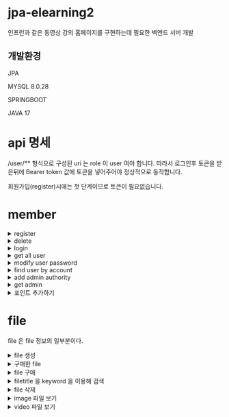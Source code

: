 # jpa-elearning2
 

인프런과 같은 동영상 강의 홈페이지를 구현하는데 필요한 벡엔드 서버 개발
 
 ## 개발환경
 JPA
 
 MYSQL 8.0.28
 
 SPRINGBOOT 
 
 JAVA 17
 
 
 
 # api 명세
 

  /user/** 형식으로 구성된 uri 는 role 이 user 여야 합니다. 따라서 로그인후 토큰을 받은뒤에 Bearer token 값에
토큰을 넣어주어야 정상적으로 동작합니다.

 회원가입(register)시에는 첫 단계이므로 토큰이 필요없습니다.
 
 # member  

 <details markdown="1">
<summary> register</summary>
 

 ## /register

![image](https://user-images.githubusercontent.com/42957005/217699539-c8b66b27-3af6-44fa-b718-7e65a640857c.png) 
</details>


 <details markdown="1">
<summary> delete</summary>
 

 ## /user/delete/{account}

 ![화면 캡처 2023-01-30 205125](https://user-images.githubusercontent.com/42957005/215470082-f5961d1e-a361-4d6a-95d7-c0dedaf0fdbc.png)
 
</details>

 

 <details markdown="1">
<summary> login</summary>
RequestBody  
 
      String account;

      String password;

      
    
 ## /login

![image](https://user-images.githubusercontent.com/42957005/215474246-5ec1e7ba-4214-43d9-a50f-04b598bdbff3.png) 
</details>



 <details markdown="1">
<summary> get all user</summary> 
 ## /user/getusers

![image](https://user-images.githubusercontent.com/42957005/215474807-a7fa38c8-7ec6-49cc-b9f9-12b05bf8e5ad.png)
</details>








 <details markdown="1">
<summary>modify user password</summary>
 

 ## /user/modify/{account}
request parameter : string password 
 
![image](https://user-images.githubusercontent.com/42957005/215475607-c8cace69-a747-454c-a7c6-549f5293060f.png)
![image](https://user-images.githubusercontent.com/42957005/215475390-2a10c67d-ef19-4c88-b231-4675d660311a.png)

</details>







 <details markdown="1">
<summary>find user by account</summary>
 

 ## /user/get
  RequestParam String account
![image](https://user-images.githubusercontent.com/42957005/221413882-38835e3b-7dbe-46f1-8b99-a8e705dcdfcb.png)
</details>
 





 <details markdown="1">
<summary>add admin authority</summary>
 

 ## /user/toadmin
  RequestParam String email
![image](https://user-images.githubusercontent.com/42957005/221413853-6a6772f1-84a4-4aee-80f1-d865cef93f8e.png)
</details>
 



 <details markdown="1">
<summary>get admin </summary>
 

 ## /user/admin/get
  RequestParam : String account
![image](https://user-images.githubusercontent.com/42957005/221413809-998f7fe1-3efe-4a9a-9eb4-d698c3cff0a1.png)
</details>




 <details markdown="1">
<summary> 포인트 추가하기 </summary>
 
![image](https://user-images.githubusercontent.com/42957005/221413725-127f4593-bde5-4b90-b8de-b3f679b823c7.png)
</details>




# file
file 은 file 정보의 일부분이다.

 <details markdown="1">
<summary> file 생성 </summary>
 
### post 방식
##  /user/save/file
  
     RequestBody  
      String text;

      String description;

      String filepath;
       Long price;

   
    
</details>

 


 <details markdown="1">
<summary> 구매한 file </summary>
 
### get 방식
## /user/boughtfiles
RequestParam String email
(사용자의 이메일) 
 
</details>


 <details markdown="1">
<summary> file 구매 </summary>
 
### post 방식
##  /user/buy/file
  
     @RequestBody  
     
     
      String email;
      String filetext;

만약 사용자의 돈이 부족하면 file 구매할수 없다
    
</details>





 <details markdown="1">
<summary> filetitle 을 keyword 을 이용해 검색 </summary>
 
### get 방식
##  /user/searchfiles
  
     @RequestParam  
   
      String searchkeyword 
   

     
</details>



 <details markdown="1">
<summary>file 삭제 </summary>
 
### delete 방식
##  /user/deletefile
  
     @RequestParam  
   
      String title 
    
</details>





 <details markdown="1">
<summary>image 파일 보기 </summary>
 
### get 방식
##  /user/fileimg
  
     @RequestParam  
   
      String title 
      String filename
    
</details>




 <details markdown="1">
<summary>video 파일 보기 </summary>
 
### get 방식
##  /user/filevid
  
     @RequestParam  
   
      String title 
      String filename
    
</details>

